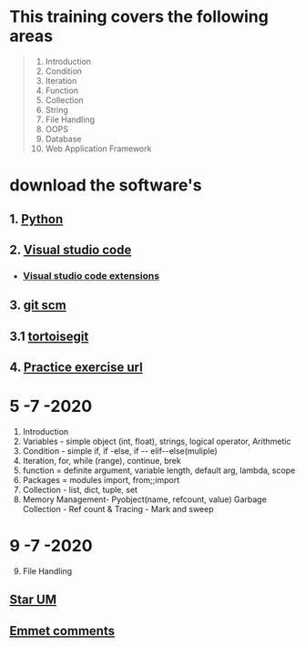 # This training covers the following areas


> 1. Introduction
> 2. Condition
> 3. Iteration
> 4. Function
> 5. Collection
> 6. String
> 7. File Handling
> 8. OOPS
> 9. Database
> 10. Web Application Framework


# download the software's

## 1. [Python](https://www.python.org/downloads/release/python-383/)

## 2. [Visual studio code](https://code.visualstudio.com/download)

- ### [Visual studio code extensions](https://github.com/loyolastalin/CLI_Linux/blob/master/vscode_extentions.md)


## 3. [git scm](https://git-scm.com/)
## 3.1 [tortoisegit](https://tortoisegit.org/download/)

## 4. [Practice exercise url](https://www.w3resource.com/python-exercises/python-basic-exercise-6.php)

# 5 -7 -2020

1. Introduction
2. Variables - simple object (int, float), strings, logical operator, Arithmetic
3. Condition - simple if, if -else, if -- elif--else(muliple)
4. Iteration, for, while (range), continue, brek
5. function = definite argument, variable length, default arg, lambda, scope
6. Packages = modules import, from;;import
7. Collection - list, dict, tuple, set
8. Memory Management- Pyobject(name, refcount, value) Garbage Collection - Ref count & Tracing - Mark and sweep

# 9 -7 -2020

9. File Handling

## [Star UM](http://staruml.io/download)

## [Emmet comments](https://docs.emmet.io/cheat-sheet/)

